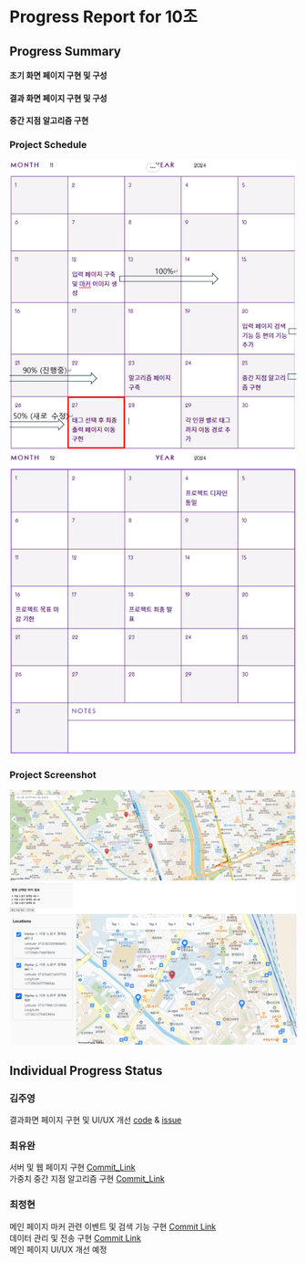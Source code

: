 # Progress Report for 10조

## Progress Summary 
#### 초기 화면 페이지 구현 및 구성
#### 결과 화면 페이지 구현 및 구성
#### 중간 지점 알고리즘 구현

### Project Schedule
![schdule](/images/schedule_11.png)
![schdule](/images/schedule_12.png)

### Project Screenshot

![screenshot2](/images/screenshot3.png)
![screenshot2](/images/screenshot2.png)



## Individual Progress Status

### 김주영
결과화면 페이지 구현 및 UI/UX 개선 [code](https://github.com/cssrex/kw-2024-group10/commit/0dae3a695f6e918124bff895048788572d0c6683)             & [issue](https://github.com/cssrex/kw-2024-group10/issues/10)


### 최유완 
서버 및 웹 페이지 구현 [Commit_Link](https://github.com/cssrex/kw-2024-group10/commit/f40816371a00041c0888f0c24243d076f40527ff) <br>
가중치 중간 지점 알고리즘 구현 [Commit_Link](https://github.com/cssrex/kw-2024-group10/commit/cd619afaacad922e1cce01aa314551f63d67edda)


### 최정현
메인 페이지 마커 관련 이벤트 및 검색 기능 구현 [Commit Link](https://github.com/cssrex/kw-2024-group10/commit/e851b4808184189ce6d22d16cab9cf05ae84942d) <br>
데이터 관리 및 전송 구현 [Commit Link](https://github.com/cssrex/kw-2024-group10/commit/e3ba076c619232b18a55c93e5d6fc745157ba1be) <br>
메인 페이지 UI/UX 개선 예정
